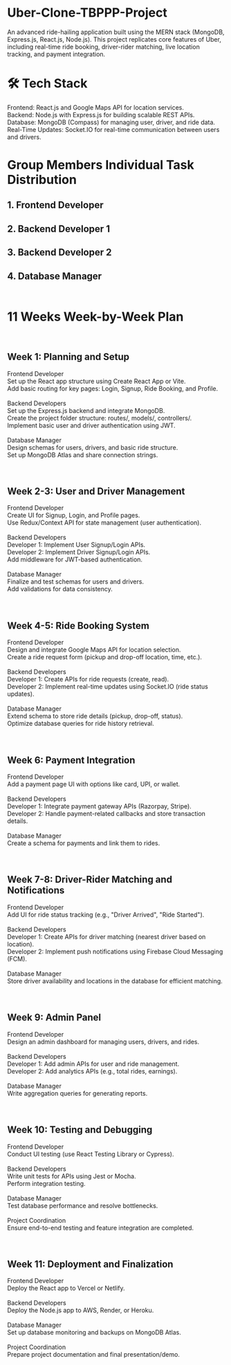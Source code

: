 # Uber-Clone-TBPPP-Project
An advanced ride-hailing application built using the MERN stack (MongoDB, Express.js, React.js, Node.js). This project replicates core features of Uber, including real-time ride booking, driver-rider matching, live location tracking, and payment integration.

# 🛠️ Tech Stack
Frontend: React.js and Google Maps API for location services. <br/>
Backend: Node.js with Express.js for building scalable REST APIs. <br/>
Database: MongoDB (Compass) for managing user, driver, and ride data. <br/>
Real-Time Updates: Socket.IO for real-time communication between users and drivers. <br/>

# Group Members Individual Task Distribution <br/>
## 1. Frontend Developer <br/>
## 2. Backend Developer 1 <br/>
## 3. Backend Developer 2 <br/>
## 4. Database Manager <br/><br/>

# 11 Weeks Week-by-Week Plan <br/><br/>

## Week 1: Planning and Setup <br/>
Frontend Developer<br/>
Set up the React app structure using Create React App or Vite.<br/>
Add basic routing for key pages: Login, Signup, Ride Booking, and Profile.<br/><br/>
Backend Developers<br/>
Set up the Express.js backend and integrate MongoDB. <br/>
Create the project folder structure: routes/, models/, controllers/. <br/>
Implement basic user and driver authentication using JWT. <br/><br/>
Database Manager <br/>
Design schemas for users, drivers, and basic ride structure. <br/>
Set up MongoDB Atlas and share connection strings. <br/><br/><br/>

## Week 2-3: User and Driver Management 
Frontend Developer <br/>
Create UI for Signup, Login, and Profile pages.<br/>
Use Redux/Context API for state management (user authentication).<br/><br/>
Backend Developers<br/>
Developer 1: Implement User Signup/Login APIs.<br/>
Developer 2: Implement Driver Signup/Login APIs.<br/>
Add middleware for JWT-based authentication.<br/><br/>
Database Manager<br/>
Finalize and test schemas for users and drivers.<br/>
Add validations for data consistency.<br/><br/><br/>







## Week 4-5: Ride Booking System<br/>
Frontend Developer<br/>
Design and integrate Google Maps API for location selection.<br/>
Create a ride request form (pickup and drop-off location, time, etc.).<br/><br/>
Backend Developers<br/>
Developer 1: Create APIs for ride requests (create, read).<br/>
Developer 2: Implement real-time updates using Socket.IO (ride status updates).<br/><br/>
Database Manager<br/>
Extend schema to store ride details (pickup, drop-off, status).<br/>
Optimize database queries for ride history retrieval.<br/><br/><br/>



## Week 6: Payment Integration<br/>
Frontend Developer<br/>
Add a payment page UI with options like card, UPI, or wallet.<br/><br/>
Backend Developers<br/>
Developer 1: Integrate payment gateway APIs (Razorpay, Stripe).<br/>
Developer 2: Handle payment-related callbacks and store transaction details.<br/><br/>
Database Manager<br/>
Create a schema for payments and link them to rides.<br/><br/><br/>


## Week 7-8: Driver-Rider Matching and Notifications<br/>
Frontend Developer<br/>
Add UI for ride status tracking (e.g., "Driver Arrived", "Ride Started").<br/><br/>
Backend Developers<br/>
Developer 1: Create APIs for driver matching (nearest driver based on location).<br/>
Developer 2: Implement push notifications using Firebase Cloud Messaging (FCM).<br/><br/>
Database Manager<br/>
Store driver availability and locations in the database for efficient matching.<br/><br/><br/>


## Week 9: Admin Panel <br/>
Frontend Developer<br/>
Design an admin dashboard for managing users, drivers, and rides.<br/><br/>
Backend Developers<br/>
Developer 1: Add admin APIs for user and ride management.<br/>
Developer 2: Add analytics APIs (e.g., total rides, earnings).<br/><br/>
Database Manager<br/>
Write aggregation queries for generating reports.<br/><br/><br/>


## Week 10: Testing and Debugging<br/>
Frontend Developer<br/>
Conduct UI testing (use React Testing Library or Cypress).<br/><br/>
Backend Developers<br/>
Write unit tests for APIs using Jest or Mocha.<br/>
Perform integration testing.<br/><br/>
Database Manager<br/>
Test database performance and resolve bottlenecks.<br/><br/>
Project Coordination<br/>
Ensure end-to-end testing and feature integration are completed.<br/><br/><br/>


## Week 11: Deployment and Finalization<br/>
Frontend Developer<br/>
Deploy the React app to Vercel or Netlify.<br/><br/>
Backend Developers<br/>
Deploy the Node.js app to AWS, Render, or Heroku.<br/><br/>
Database Manager<br/>
Set up database monitoring and backups on MongoDB Atlas.<br/><br/>
Project Coordination<br/>
Prepare project documentation and final presentation/demo.<br/><br/><br/>
